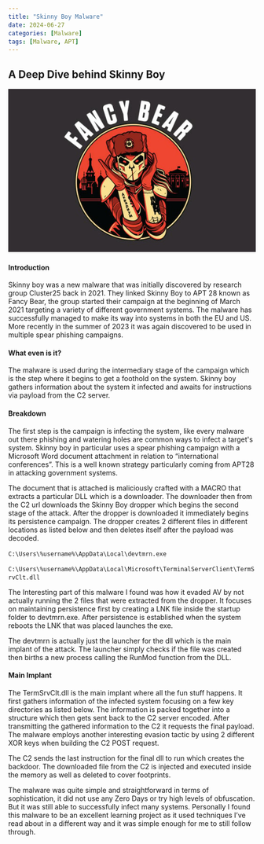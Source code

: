 ```yaml
---
title: "Skinny Boy Malware"
date: 2024-06-27
categories: [Malware]
tags: [Malware, APT]
---
```


## A Deep Dive behind Skinny Boy


![img-description](/assets/img/FancyBear.jpg)


#### Introduction

Skinny boy was a new malware that was initially discovered by research group Cluster25 back in 2021. They linked Skinny Boy to APT 28 known as Fancy Bear, the group started their campaign at the beginning of March 2021 targeting a variety of different government systems. The malware has successfully managed to make its way into systems in both the EU and US. More recently in the summer of 2023 it was again discovered to be used in multiple spear phishing campaigns.

#### What even is it?

The malware is used during the intermediary stage of the campaign which is the step where it begins to get a foothold on the system. Skinny boy gathers information about the system it infected and awaits for instructions via payload from the C2 server.

#### Breakdown

The first step is the campaign is infecting the system, like every malware out there phishing and watering holes are common ways to infect a target's system. Skinny boy in particular uses a spear phishing campaign with a Microsoft Word document attachment in relation to “international conferences”. This is a well known strategy particularly coming from APT28 in attacking government systems. 

The document that is attached is maliciously crafted with a MACRO that extracts a particular DLL which is a downloader. The downloader then from the C2 url downloads the Skinny Boy dropper which begins the second stage of the attack. After the dropper is downloaded it immediately begins its persistence campaign. The dropper creates 2 different files in different locations as listed below and then deletes itself after the payload was decoded.

`C:\Users\%username%\AppData\Local\devtmrn.exe` 

`C:\Users\%username%\AppData\Local\Microsoft\TerminalServerClient\TermSrvClt.dll`

The Interesting part of this malware I found was how it evaded AV by not actually running the 2 files that were extracted from the dropper. It focuses on maintaining persistence first by creating a LNK file inside the startup folder to devtmrn.exe. After persistence is established when the system reboots the LNK that was placed launches the exe.

The devtmrn is actually just the launcher for the dll which is the main implant of the attack. The launcher simply checks if the file was created then births a new process calling the RunMod function from the DLL.

#### Main Implant

The TermSrvClt.dll is the main implant where all the fun stuff happens. It first gathers information of the infected system focusing on a few key directories as listed below. The information is packed together into a structure which then gets sent back to the C2 server encoded. After transmitting the gathered information to the C2 it requests the final payload. The malware employs another interesting evasion tactic by using 2 different XOR keys when building the C2 POST request. 

The C2 sends the last instruction for the final dll to run which creates the backdoor. The downloaded file from the C2 is injected and executed inside the memory as well as deleted to cover footprints.

The malware was quite simple and straightforward in terms of sophistication, it did not use any Zero Days or try high levels of obfuscation. But it was still able to successfully infect many systems. Personally I found this malware to be an excellent learning project as it used techniques I’ve read about in a different way and it was simple enough for me to still follow through.



